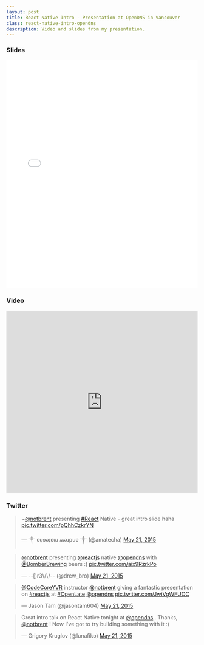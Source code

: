 ```yaml
---
layout: post
title: React Native Intro - Presentation at OpenDNS in Vancouver
class: react-native-intro-opendns
description: Video and slides from my presentation.
---
```


### Slides

<iframe src="//slides.com/notbrent/react-native/embed?token=FsxLKRJB4PgpsbqYDdQD1garozQr" width="100%" height="600" scrolling="no" frameborder="0" webkitallowfullscreen mozallowfullscreen allowfullscreen></iframe>

### Video

<iframe width="100%" height="480" src="https://www.youtube.com/embed/ImPCyagQURQ?rel=0&amp;showinfo=0" frameborder="0" allowfullscreen></iframe>

### Twitter

<blockquote class="twitter-tweet" lang="en"><p lang="tl" dir="ltr">~<a href="https://twitter.com/notbrent">@notbrent</a> presenting <a href="https://twitter.com/hashtag/React?src=hash">#React</a> Native - great intro slide haha <a href="http://t.co/pQhhCzkrYN">pic.twitter.com/pQhhCzkrYN</a></p>&mdash; ༒ ɐɥɔǝʇɐɯ ʍǝɹpuɐ ༒ (@amatecha) <a href="https://twitter.com/amatecha/status/601206582194479104">May 21, 2015</a></blockquote>

<blockquote class="twitter-tweet" lang="en"><p lang="en" dir="ltr"><a href="https://twitter.com/notbrent">@notbrent</a> presenting <a href="https://twitter.com/reactjs">@reactjs</a> native <a href="https://twitter.com/opendns">@opendns</a> with <a href="https://twitter.com/BomberBrewing">@BomberBrewing</a> beers :) <a href="http://t.co/aix9RzrkPo">pic.twitter.com/aix9RzrkPo</a></p>&mdash; --[)r3\/\/-- (@drew_bro) <a href="https://twitter.com/drew_bro/status/601222047469961216">May 21, 2015</a></blockquote>

<blockquote class="twitter-tweet" lang="en"><p lang="en" dir="ltr"><a href="https://twitter.com/CodeCoreYVR">@CodeCoreYVR</a> instructor <a href="https://twitter.com/notbrent">@notbrent</a> giving a fantastic presentation on <a href="https://twitter.com/hashtag/reactjs?src=hash">#reactjs</a> at <a href="https://twitter.com/hashtag/OpenLate?src=hash">#OpenLate</a> <a href="https://twitter.com/opendns">@opendns</a> <a href="http://t.co/JwiVgWFUOC">pic.twitter.com/JwiVgWFUOC</a></p>&mdash; Jason Tam (@jasontam604) <a href="https://twitter.com/jasontam604/status/601216643264421888">May 21, 2015</a></blockquote>

<script async src="//platform.twitter.com/widgets.js" charset="utf-8"></script>
<blockquote class="twitter-tweet" lang="en"><p lang="en" dir="ltr">Great intro talk on React Native tonight at <a href="https://twitter.com/opendns">@opendns</a> . Thanks, <a href="https://twitter.com/notbrent">@notbrent</a> ! Now I&#39;ve got to try building something with it :)</p>&mdash; Grigory Kruglov (@lunafiko) <a href="https://twitter.com/lunafiko/status/601246534764658688">May 21, 2015</a></blockquote>

<script async src="//platform.twitter.com/widgets.js" charset="utf-8"></script>
